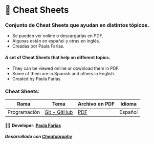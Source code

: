 # :memo: Cheat Sheets
### Conjunto de Cheat Sheets que ayudan en distintos tópicos. 
- Se pueden ver online o descargarlas en PDF.
- Algunas están en español y otras en inglés.
- Creadas por Paula Farias.

#### A set of Cheat Sheets that help on different topics. 
- They can be viewed online or download them in PDF.
- Some of them are in Spanish and others in English.
- Created by Paula Farias.

### Cheat Sheets:

Rama          | Tema | Archivo en PDF | Idioma
--------------|------|----------------|--------
Programación  |[Git - GitHub](https://cheatography.com/paulafarias/cheat-sheets/git-github-espanol/) | [PDF](https://cheatography.com/paulafarias/cheat-sheets/git-github-espanol/pdf/) | Español
              
            
       


#### :woman_technologist: **Developer:** [Paula Farias](https://linkedin.com/in/paulafarias)

##### Desarrollado con [Cheatography](https://cheatography.com/paulafarias)

